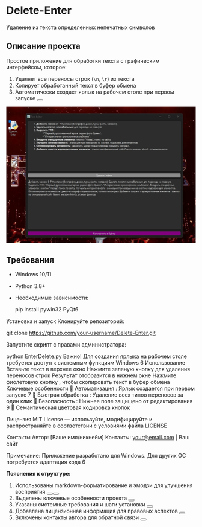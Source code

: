 # Delete-Enter
Удаление из текста определенных непечатных символов

## Описание проекта
Простое приложение для обработки текста с графическим интерфейсом, которое:
1. Удаляет все переносы строк (`\n`, `\r`) из текста
2. Копирует обработанный текст в буфер обмена
3. Автоматически создает ярлык на рабочем столе при первом запуске <button class="citation-flag" data-index="7">
                      
![Пример скриншота приложения](/Screenshot.jpg)

## Требования
- Windows 10/11
- Python 3.8+
- Необходимые зависимости:

  pip install pywin32 PyQt6

Установка и запуск
Клонируйте репозиторий:

git clone https://github.com/your-username/Delete-Enter.git

Запустите скрипт с правами администратора:

python EnterDelete.py
Важно! Для создания ярлыка на рабочем столе требуется доступ к системным функциям Windows 6
Использование
Вставьте текст в верхнее окно
Нажмите зеленую кнопку для удаления переносов строк
Результат отобразится в нижнем окне
Нажмите фиолетовую кнопку , чтобы скопировать текст в буфер обмена
Ключевые особенности
🔹 Автоматизация : Ярлык создается при первом запуске 7
🔹 Быстрая обработка : Удаление всех типов переносов за один клик
🔹 Безопасность : Нижнее поле защищено от редактирования 9
🔹 Семантическая цветовая кодировка кнопок

Лицензия
MIT License — используйте, модифицируйте и распространяйте в соответствии с условиями файла LICENSE

Контакты
Автор: [Ваше имя/никнейм]
Контакты: your@email.com | Ваш сайт

Примечание: Приложение разработано для Windows. Для других ОС потребуется адаптация кода 6


**Пояснения к структуре:**
1. Использованы markdown-форматирование и эмодзи для улучшения восприятия <button class="citation-flag" data-index="2"><button class="citation-flag" data-index="9">
2. Выделены ключевые особенности проекта <button class="citation-flag" data-index="7">
3. Указаны системные требования и шаги установки <button class="citation-flag" data-index="1">
4. Добавлена лицензионная информация для правовых аспектов <button class="citation-flag" data-index="5">
5. Включены контакты автора для обратной связи <button class="citation-flag" data-index="6">

